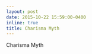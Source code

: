 ```yaml
---
layout: post
date: 2015-10-22 15:59:00-0400
inline: true
title: Charisma Myth
---
```


Charisma Myth